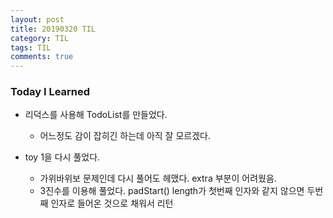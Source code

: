 ```yaml
---
layout: post
title: 20190320 TIL
category: TIL
tags: TIL
comments: true
---
```


### Today I Learned

- 리덕스를 사용해 TodoList를 만들었다.
  - 어느정도 감이 잡히긴 하는데 아직 잘 모르겠다.

- toy 1을 다시 풀었다.
  - 가위바위보 문제인데 다시 풀어도 헤맸다. extra 부분이 어려웠음. 
  - 3진수를 이용해 풀었다. padStart() length가 첫번째 인자와 같지 않으면 두번째 인자로 들어온 것으로 채워서 리턴

